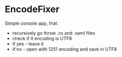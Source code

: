 # EncodeFixer
Simple console app, that:
 - recursively go throw .cs and .xaml files
 - check if it encoding is UTF8
 - if yes - leave it
 - if no - open with 1251 encoding and save in UTF8
